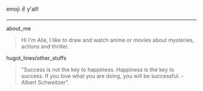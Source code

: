 emoji :v: y'all!
***
about_me
>  Hi I'm Alie, I like to draw and watch anime or movies about mysteries, actions and thriller.

hugot_lines/other_stuffs
> "Success is not the key to happiness. Happiness is the key to success. If you love what you are doing, you will be successful. - Albert Schweitzer".
